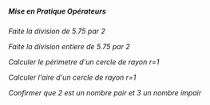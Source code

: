
##### Mise en Pratique Opérateurs

*Faite la division de 5.75 par 2*

*Faite la division entiere de 5.75 par 2*

*Calculer le périmetre d'un cercle de rayon r=1*

*Calculer l'aire d'un cercle de rayon r=1*

*Confirmer que 2 est un nombre pair et 3 un nombre impair*
